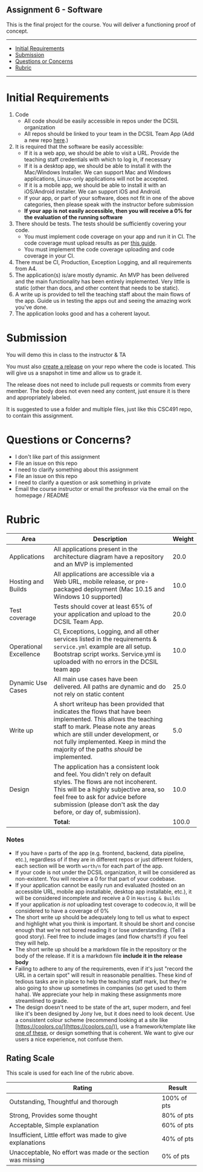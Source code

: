 Assignment 6 - Software
---

This is the final project for the course. You will deliver a functioning proof of concept.

---

- [Initial Requirements](#initial-requirements)
- [Submission](#submission)
- [Questions or Concerns](#questions-or-concerns)
- [Rubric](#rubric)

---

# Initial Requirements


1. Code
   - All code should be easily accessible in repos under the DCSIL organization
   - All repos should be linked to your team in the DCSIL Team App (Add a new repo [here](https://dcsil-team-app.herokuapp.com/my_team/repos/new).)
2. It is required that the software be easily accessible:
   - If it is a web app, we should be able to visit a URL. Provide the teaching staff credentials with which to log in, if necessary
   - If it is a desktop app, we should be able to install it with the Mac/Windows Installer. We can support Mac and Windows applications, Linux-only applications will not be accepted.
   - If it is a mobile app, we should be able to install it with an iOS/Android installer. We can support iOS and Android.
   - If your app, or part of your software, does not fit in one of the above categories, then please speak with the instructor before submission
   - **If your app is not easily accessible, then you will receive a 0% for the evaluation of the running software**
3. There should be tests. The tests should be sufficiently covering your code.
   - You must implement code coverage on your app and run it in CI. The code coverage must upload results as per [this guide](./code_coverage_guide.md). 
   - You must implement the code coverage uploading and code coverage in your CI.
4. There must be CI, Production, Exception Logging, and all requirements from A4.
5. The application(s) is/are mostly dynamic. An MVP has been delivered and the main functionality has been entirely implemented. Very little is static (other than docs, and other content that needs to be static).
6. A write up is provided to tell the teaching staff about the main flows of the app. Guide us in testing the apps out and seeing the amazing work you've done.
7. The application looks good and has a coherent layout.

# Submission

You will demo this in class to the instructor & TA

You must also [create a release](https://help.github.com/en/articles/creating-releases) on your repo where the code is located.
This will give us a snapshot in time and allow us to grade it.

The release does not need to include pull requests or commits from every member. The body does not even need any content, just ensure it is there and appropriately labeled.

It is suggested to use a folder and multiple files, just like this CSC491 repo, to contain this assignment.

# Questions or Concerns?

- I don't like part of this assignment
 - File an issue on this repo
- I need to clarify something about this assignment
 - File an issue on this repo
- I need to clarify a question or ask something in private
 - Email the course instructor or email the professor via the email on the homepage / README

# Rubric
 
| Area | Description| Weight |
| --- | --- | --- |
| Applications | All applications present in the architecture diagram have a repository and an MVP is implemented | 20.0 |
| Hosting and Builds | All applications are accessible via a Web URL, mobile release, or pre-packaged deployment (Mac 10.15 and Windows 10 supported) | 10.0 |
| Test coverage | Tests should cover at least 65% of your application and upload to the DCSIL Team App. | 20.0 |
| Operational Excellence | CI, Exceptions, Logging, and all other services listed in the requirements & `service.yml` example are all setup. Bootstrap script works. Service.yml is uploaded with no errors in the DCSIL team app | 10.0 |
| Dynamic Use Cases | All main use cases have been delivered. All paths are dynamic and do not rely on static content | 25.0 |
| Write up | A short writeup has been provided that indicates the flows that have been implemented. This allows the teaching staff to mark. Please note any areas which are still under development, or not fully implemented. Keep in mind the majority of the paths _should_ be implemented. | 5.0 |
| Design | The application has a consistent look and feel. You didn't rely on default styles. The flows are not incoherent. This will be a highly subjective area, so feel free to ask for advice before submission (please don't ask the day before, or day of, submission). | 10.0 |
| | **Total:** | 100.0 | 

### Notes

* If you have `n` parts of the app (e.g. frontend, backend, data pipeline, etc.), regardless of if they are in different repos or just different folders, each section will be worth `worth/n` for each part of the app.
* If your code is not under the DCSIL organization, it will be considered as non-existent. You will receive a 0 for that part of your codebase.
* If your application cannot be easily run and evaluated (hosted on an accessible URL, mobile app installable, desktop app installable, etc.), it will be considered incomplete and receive a 0 in `Hosting & Builds`
* If your application _is not_ uploading test coverage to codecov.io, it will be considered to have a coverage of 0%
* The short write up should be adequately long to tell us what to expect and highlight what you think is important. It should be short and concise enough that we're not bored reading it or lose understanding. (Tell a good story). Feel free to include images (and flow charts!!) if you feel they will help.
* The short write up should be a markdown file in the repository or the body of the release. If it is a markdown file **include it in the release body**
* Failing to adhere to any of the requirements, even if it's just "record the URL in a certain spot" will result in reasonable penalities. These kind of tedious tasks are in place to help the teaching staff mark, but they're also going to show up sometimes in companies (so get used to them haha). We appreciate your help in making these assignments more streamlined to grade.
* The design doesn't need to be state of the art, super modern, and feel like it's been designed by Jony Ive, but it does need to look decent. Use a consistent colour scheme (recommend looking at a site like [https://coolors.co/](https://coolors.co/)), use a framework/template like [one of these](https://dev.to/sm0ke/react-dashboards-open-source-apps-1c7j), or design something that is coherent. We want to give our users a nice experience, not confuse them.

## Rating Scale

This scale is used for each line of the rubric above.

| Rating | Result |
| --- | --- |
| Outstanding, Thoughtful and thorough | 100% of pts | 
| Strong, Provides some thought | 80% of pts |
| Acceptable, Simple explanation | 60% of pts |
| Insufficient, Little effort was made to give explanations | 40% of pts |
| Unacceptable, No effort was made or the section was missing | 0% of pts |

